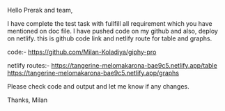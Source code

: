 Hello Prerak and team,

I have complete the test task with fullfill all requirement which you have mentioned on doc file.
I have pushed code on my github and also, deploy on netlify. this is github code link and netlify route for table and graphs.

code:-
https://github.com/Milan-Koladiya/giphy-pro

netlify routes:-
https://tangerine-melomakarona-bae9c5.netlify.app/table
https://tangerine-melomakarona-bae9c5.netlify.app/graphs

Please check code and output and let me know if any changes.

Thanks,
Milan